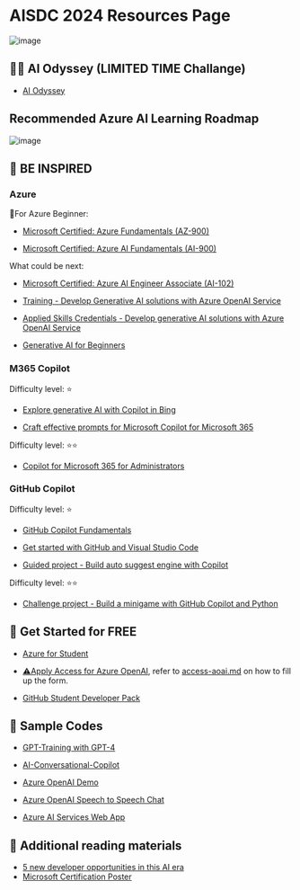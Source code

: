 # AISDC 2024 Resources Page
![image](https://github.com/VincentK16/AISDC2024/assets/3338753/1b78b047-18d9-4bf3-b591-a70641855d02)

## 🏋️‍♀️ AI Odyssey (LIMITED TIME Challange)
- [AI Odyssey](https://aka.ms/aiodysseySG)

## Recommended Azure AI Learning Roadmap
![image](https://github.com/VincentK16/AISDC2024/assets/3338753/4dd6b427-ad33-4d05-8114-2aa65f8baaae)

## 💫 BE INSPIRED 
### Azure
🎈For Azure Beginner: 
- [Microsoft Certified: Azure Fundamentals (AZ-900)](https://learn.microsoft.com/en-us/credentials/certifications/azure-fundamentals/?practice-assessment-type=certification)

- [Microsoft Certified: Azure AI Fundamentals (AI-900)](https://learn.microsoft.com/en-us/credentials/certifications/azure-ai-fundamentals/?practice-assessment-type=certification)

What could be next:

- [Microsoft Certified: Azure AI Engineer Associate (AI-102)](https://learn.microsoft.com/en-us/credentials/certifications/azure-ai-engineer/?practice-assessment-type=certification)

- [Training - Develop Generative AI solutions with Azure OpenAI Service](https://learn.microsoft.com/en-us/training/paths/develop-ai-solutions-azure-openai/)

- [Applied Skills Credentials - Develop generative AI solutions with Azure OpenAI Service ](https://learn.microsoft.com/en-gb/credentials/applied-skills/develop-generative-ai-solutions-with-azure-openai-service/)

- [Generative AI for Beginners](https://github.com/microsoft/generative-ai-for-beginners)

### M365 Copilot
Difficulty level: ⭐
- [Explore generative AI with Copilot in Bing](https://learn.microsoft.com/en-us/training/modules/explore-generative-ai-copilot-bing/)

- [Craft effective prompts for Microsoft Copilot for Microsoft 365](https://learn.microsoft.com/en-us/training/courses/ms-4005)

Difficulty level: ⭐⭐
- [Copilot for Microsoft 365 for Administrators](https://learn.microsoft.com/en-us/training/courses/ms-4006)

### GitHub Copilot
Difficulty level: ⭐
- [GitHub Copilot Fundamentals](https://learn.microsoft.com/en-us/training/paths/copilot/)
  
- [Get started with GitHub and Visual Studio Code](https://learn.microsoft.com/en-us/training/paths/get-started-github-and-visual-studio-code/)

- [Guided project - Build auto suggest engine with Copilot](https://learn.microsoft.com/en-us/training/modules/build-auto-suggest-engine-copilot/)

Difficulty level: ⭐⭐
- [Challenge project - Build a minigame with GitHub Copilot and Python](https://learn.microsoft.com/en-us/training/modules/challenge-project-create-mini-game-with-copilot/)

## 🎁 Get Started for FREE
- [Azure for Student](https://azure.microsoft.com/en-us/free/students/)

- [⚠️Apply Access for Azure OpenAI](https://aka.ms/oai/access), refer to [access-aoai.md](https://github.com/VincentK16/AISDC2024/blob/main/access-aoai.md) on how to fill up the form. 

- [GitHub Student Developer Pack](https://education.github.com/pack)
  
## 📜 Sample Codes
- [GPT-Training with GPT-4](https://github.com/jennifermarsman/GPT-Training)

- [AI-Conversational-Copilot](https://github.com/amulchapla/AI-Conversational-Copilot)

- [Azure OpenAI Demo](https://github.com/retkowsky/Azure-OpenAI-demos)

- [Azure OpenAI Speech to Speech Chat](https://learn.microsoft.com/en-us/azure/ai-services/speech-service/openai-speech?tabs=windows&pivots=programming-language-python)

- [Azure AI Services Web App](https://github.com/VincentK16/AISDC2024/tree/main/AzureAI-WebApp)

## 📖 Additional reading materials

- [5 new developer opportunities in this AI era](https://www.linkedin.com/pulse/5-new-developer-opportunities-ai-era-satya-nadella/)
- [Microsoft Certification Poster](https://query.prod.cms.rt.microsoft.com/cms/api/am/binary/RE2PjDI)

